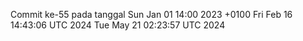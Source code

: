 Commit ke-55 pada tanggal Sun Jan 01 14:00 2023 +0100
Fri Feb 16 14:43:06 UTC 2024
Tue May 21 02:23:57 UTC 2024
